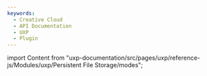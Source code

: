```yaml
---
keywords:
  - Creative Cloud
  - API Documentation
  - UXP
  - Plugin
---
```



import Content from "uxp-documentation/src/pages/uxp/reference-js/Modules/uxp/Persistent File Storage/modes";

<Content query="product=xd"/>
